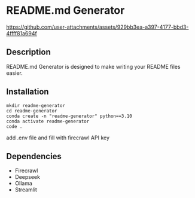 # README.md Generator

https://github.com/user-attachments/assets/929bb3ea-a397-4177-bbd3-4ffff81a694f

## Description
README.md Generator is designed to make writing your README files easier.
## Installation
```
mkdir readme-generator
cd readme-generator
conda create -n "readme-generator" python==3.10
conda activate readme-generator
code .
```
add .env file and fill with firecrawl API key
## Dependencies
* Firecrawl
* Deepseek
* Ollama
* Streamlit
